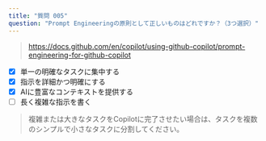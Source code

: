 ```yaml
---
title: "質問 005"
question: "Prompt Engineeringの原則として正しいものはどれですか？（3つ選択）"
---
```


> https://docs.github.com/en/copilot/using-github-copilot/prompt-engineering-for-github-copilot
- [x] 単一の明確なタスクに集中する
- [x] 指示を詳細かつ明確にする
- [x] AIに豊富なコンテキストを提供する
- [ ] 長く複雑な指示を書く
> 複雑または大きなタスクをCopilotに完了させたい場合は、タスクを複数のシンプルで小さなタスクに分割してください。